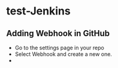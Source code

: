 # test-Jenkins

Adding Webhook in GitHub
-------------------------

- Go to the settings page in your repo
- Select Webhook and create a new one.
- 
